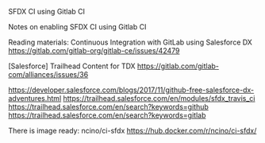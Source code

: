 SFDX CI using Gitlab CI

Notes on enabling SFDX CI using Gitlab CI

Reading materials:
Continuous Integration with GitLab using Salesforce DX
https://gitlab.com/gitlab-org/gitlab-ce/issues/42479

[Salesforce] Trailhead Content for TDX
https://gitlab.com/gitlab-com/alliances/issues/36

https://developer.salesforce.com/blogs/2017/11/github-free-salesforce-dx-adventures.html
https://trailhead.salesforce.com/en/modules/sfdx_travis_ci
https://trailhead.salesforce.com/en/search?keywords=github
https://trailhead.salesforce.com/en/search?keywords=gitlab


There is image ready:
ncino/ci-sfdx
https://hub.docker.com/r/ncino/ci-sfdx/
